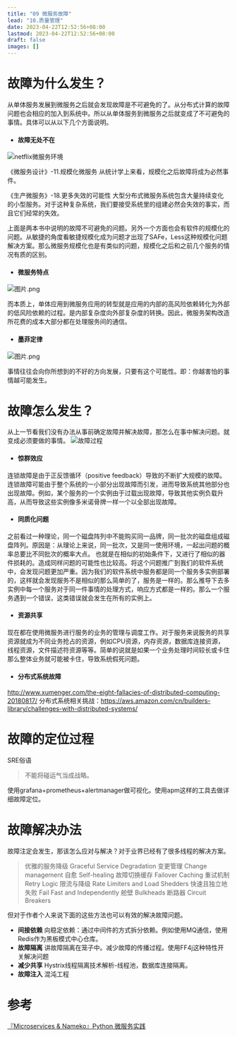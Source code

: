 ```yaml
---
title: "09 微服务故障"
lead: "10.质量管理"
date: 2023-04-22T12:52:56+08:00
lastmod: 2023-04-22T12:52:56+08:00
draft: false
images: []
---
```


# 故障为什么发生？
从单体服务发展到微服务之后就会发现故障是不可避免的了。从分布式计算的故障问题也会相应的加入到系统中。所以从单体服务到微服务之后就变成了不可避免的事情。具体可以从以下几个方面说明。

- #### 故障无处不在
![netflix微服务环境](images/architecture/10-09-01.webp)

《微服务设计》-11.规模化微服务
从统计学上来看，规模化之后故障将成为必然事件。

《生产微服务》-18.更多失效的可能性
大型分布式微服务系统包含大量持续变化的小型服务。对于这种复杂系统，我们要接受系统里的组建必然会失效的事实，而且它们经常的失效。

上面是两本书中说明的故障不可避免的问题。另外一个方面也会有软件的规模化的问题。从敏捷的角度看敏捷规模化成为问题才出现了SAFe，Less这种规模化问题解决方案。那么微服务规模化也是有类似的问题，规模化之后和之前几个服务的情况有质的区别。

- #### 微服务特点
![图片.png](images/architecture/10-09-02.webp)

而本质上，单体应用到微服务应用的转型就是应用的内部的高风险依赖转化为外部的低风险依赖的过程。是内部复杂度向外部复杂度的转换。因此，微服务架构改造所花费的成本大部分都在处理服务间的通信。


- #### 墨菲定律
![图片.png](images/architecture/10-09-03.webp)

事情往往会向你所想到的不好的方向发展，只要有这个可能性。即：你越害怕的事情越可能发生。


# 故障怎么发生？

从上一节看我们没有办法从事前确定故障并解决故障，那怎么在事中解决问题。就变成必须要做的事情。
![故障过程](images/architecture/10-09-04.webp)


- #### 惊群效应
连锁故障是由于正反馈循环（positive feedback）导致的不断扩大规模的故障。连锁故障可能由于整个系统的一小部分出现故障而引发，进而导致系统其他部分也出现故障。例如，某个服务的一个实例由于过载出现故障，导致其他实例负载升高，从而导致这些实例像多米诺骨牌一样一个以全部出现故障。

- #### 同质化问题
之前看过一种理论，同一个磁盘阵列中不能购买同一品牌，同一批次的磁盘组成磁盘阵列。原因是：从理论上来说，同一批次，又是同一使用环境，一起出问题的概率总要比不同批次的概率大点。
也就是在相似的初始条件下，又进行了相似的器件损耗的。造成同样问题的可能性也比较高。将这个问题推广到我们的软件系统中，会发现问题更加严重。因为我们的软件系统中服务都是同一个服务多实例部署的，这样就会发现服务不是相似的那么简单的了，服务是一样的。那么推导下去多实例中每一个服务对于同一件事情的处理方式，响应方式都是一样的。那么一个服务遇到一个错误，这类错误就会发生在所有的实例上。

- #### 资源共享
现在都在使用微服务进行服务的业务的管理与调度工作。对于服务来说服务的共享资源就成为不同业务抢占的资源，例如CPU资源，内存资源，数据库连接资源，线程资源，文件描述符资源等等。简单的说就是如果一个业务处理时间较长或卡住那么整体业务就可能被卡住，导致系统假死问题。

- #### 分布式系统故障
http://www.xumenger.com/the-eight-fallacies-of-distributed-computing-20180817/
分布式系统相关挑战：https://aws.amazon.com/cn/builders-library/challenges-with-distributed-systems/


# 故障的定位过程

SRE俗语
> 不能将碰运气当成战略。

使用grafana+prometheus+alertmanager做可视化。使用apm这样的工具去做详细故障定位。

# 故障解决办法
故障注定会发生，那该怎么应对与解决？对于业界已经有了很多线程的解决方案。

>优雅的服务降级 Graceful Service Degradation
变更管理 Change management
自愈 Self-healing
故障切换缓存 Failover Caching
重试机制 Retry Logic
限流与降级 Rate Limiters and Load Shedders
快速且独立地失败 Fail Fast and Independently
舱壁 Bulkheads
断路器 Circuit Breakers

但对于作者个人来说下面的这些方法也可以有效的解决故障问题。
- **间接依赖**
向稳定依赖：通过中间件的方式拆分依赖。例如使用MQ通信，使用Redis作为黑板模式中心仓库。
- **故障隔离**
讲故障隔离在笼子中。减少故障的传播过程。使用FF4j这种特性开关解决问题
- **减少共享**
Hystrix线程隔离技术解析-线程池，数据库连接隔离。
- **故障注入**
混沌工程

# 参考
[『Microservices & Nameko』Python 微服务实践](http://www.liuhaihua.cn/archives/562537.html)
